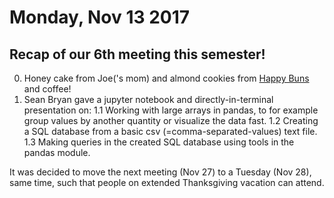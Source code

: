 # Monday, Nov 13 2017

## Recap of our 6th meeting this semester!
0. Honey cake from Joe('s mom) and almond cookies from [Happy Buns](http://goodfoodfinderaz.com/find-good-food/happy-buns-asian-bakery/) and coffee!
1. Sean Bryan gave a jupyter notebook and directly-in-terminal presentation on:
  1.1 Working with large arrays in pandas, to for example group values by another quantity or visualize the data fast.
  1.2 Creating a SQL database from a basic csv (=comma-separated-values) text file.
  1.3 Making queries in the created SQL database using tools in the pandas module.
  
It was decided to move the next meeting (Nov 27) to a Tuesday (Nov 28), same time, such that people on extended Thanksgiving vacation can attend.
